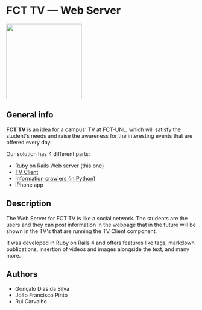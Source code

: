FCT TV — Web Server
=================

<img src="https://dl.dropboxusercontent.com/u/2937374/GitHub%20Images/Logo.png" width="200px">

## General info

**FCT TV** is an idea for a campus' TV at FCT-UNL, which will satisfy the student's needs and raise the awareness for the interesting events that are offered every day.

Our solution has 4 different parts:

* Ruby on Rails Web server (this one)
* <a href="https://github.com/gdiasdasilva/FCT-TV-TVClient" target="_blank">TV Client</a>
* <a href="https://github.com/gdiasdasilva/python-crawlers" target="_blank">Information crawlers (in Python)</a>
* iPhone app

## Description

The Web Server for FCT TV is like a social network. The students are the users and they can post information in the webpage that in the future will be shown in the TV's that are running the TV Client component.

It was developed in Ruby on Rails 4 and offers features like tags, markdown publications, insertion of videos and images alongside the text, and many more.

## Authors

* Gonçalo Dias da Silva
* João Francisco Pinto
* Rui Carvalho
